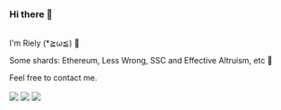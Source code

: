 ### Hi there 👋
<br>
I'm Riely (*≧ω≦) 🌸

Some shards: Ethereum, Less Wrong, SSC and Effective Altruism, etc 🔮

Feel free to contact me. 
<br><br>
[<img src="https://img.shields.io/badge/Telegram-%40rielychen-blue">](https://t.me/rielychen)
[<img src="https://img.shields.io/badge/Email-%40rielychen@gmail.com-orange">](rielychen@gmail.com)
[<img src="https://img.shields.io/badge/Twitter-%20RielyChen-blue">](https://twitter.com/RielyChen)
